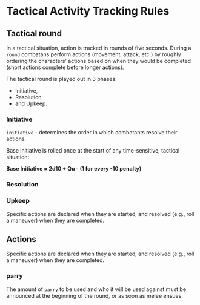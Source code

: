 # Tactical Activity Tracking Rules

## Tactical round
In a tactical situation, action is tracked in rounds of five seconds. During a `round` combatans perform actions (movement, attack, etc.) by roughly ordering the characters’ actions based on when they would be completed (short actions complete before longer actions).

The tactical round is played out in 3 phases:
- Initiative,
- Resolution,
- and Upkeep.

### Initiative
`initiative` - determines the order in which combatants resolve their actions.

Base initiative is rolled once at the start of any time-sensitive, tactical situation:

**Base Initiative = 2d10 + Qu - (1 for every -10 penalty)**



### Resolution

### Upkeep

Specific actions are declared when they are started, and resolved (e.g., roll a maneuver) when they are completed.


## Actions
Specific actions are declared when they are started, and resolved (e.g., roll a maneuver) when they are completed.


### parry
The amount of `parry` to be used and who it will be used against must be announced at the beginning of the round, or as soon as melee ensues.

